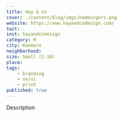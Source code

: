 ```yaml
---
title: Hay & Co
cover: ./content/blog/imgs/hamburgers.png
website: https://www.hayandcodesign.com/
twit: 
inst: hayandcodesign
category: H
city: Kenmore
neighborhood:
size: Small (1-10)
place: 
tags:
    - branding
    - ux/ui
    - print
published: true
---
```


Description
